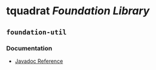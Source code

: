 # tquadrat *Foundation Library*
## `foundation-util`
### Documentation

- [Javadoc Reference](https://htmlpreview.github.io/?https://github.com/tquadrat/foundation-util/blob/master/javadoc/index.html)